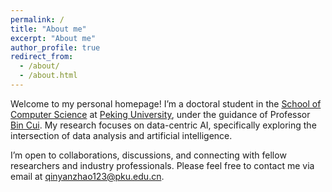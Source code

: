 ```yaml
---
permalink: /
title: "About me"
excerpt: "About me"
author_profile: true
redirect_from: 
  - /about/
  - /about.html
---
```


Welcome to my personal homepage! I’m a doctoral student in the [School of Computer Science](https://cs.pku.edu.cn/English/Home.htm) at [Peking University](https://english.pku.edu.cn/), under the guidance of Professor [Bin Cui](https://cuibinpku.github.io/). My research focuses on data-centric AI, specifically exploring the intersection of data analysis and artificial intelligence.

I’m open to collaborations, discussions, and connecting with fellow researchers and industry professionals. Please feel free to contact me via email at qinyanzhao123@pku.edu.cn. 
